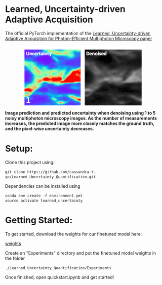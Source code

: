 # Learned, Uncertainty-driven Adaptive Acquisition

The official PyTorch implementation of the [Learned, Uncertainty-driven Adaptive Acquisition for Photon-Efficient Multiphoton Microscopy paper](https://arxiv.org/abs/2310.16102)

<div align="center">
  <img src="./readme_graphics/teaser.gif" width="80%" />
  <br/>
  <div align="left" width="60%">
    <figcaption display="table-caption" width="60%"> <b>Image prediction and predicted uncertainty when denoising using 1 to 5 noisy multiphoton microscopy images. As the number of measurements increases, the predicted image more closely matches the ground truth, and the pixel-wise uncertainty decreases.</b></figcaption>
  </div>
</div>

# Setup: 

Clone this project using:

```
git clone https://github.com/cassandra-t-ye/Learned_Uncertainty_Quantification.git
```

Dependencies can be installed using

```
conda env create -f environment.yml
source activate learned_uncertainty
```

# Getting Started:

To get started, download the weights for our finetuned model here:

[weights](https://drive.google.com/file/d/1tTP6eeCMWohNpm9i2Mq49IbK-M6VXpE8/view?usp=sharing)

Create an "Experiments" directory and put the finetuned model weights in the folder
```
./Learned_Uncertainty_Quantification/Experiments
```
Once finished, open quickstart.ipynb and get started!


